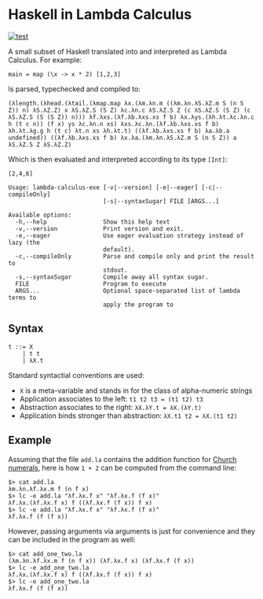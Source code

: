 # Haskell in Lambda Calculus

[![test](https://github.com/maurobringolf/lambda-calculus/actions/workflows/test.yml/badge.svg)](https://github.com/maurobringolf/lambda-calculus/actions/workflows/test.yml)

A small subset of Haskell translated into and interpreted as Lambda Calculus. For example:

```
main = map (\x -> x * 2) [1,2,3]
```

Is parsed, typechecked and compiled to:

```
(λlength.(λhead.(λtail.(λmap.map λx.(λm.λn.m ((λm.λn.λS.λZ.m S (n S Z)) n) λS.λZ.Z) x λS.λZ.S (S Z) λc.λn.c λS.λZ.S Z (c λS.λZ.S (S Z) (c λS.λZ.S (S (S Z)) n))) λf.λxs.(λf.λb.λxs.xs f b) λx.λys.(λh.λt.λc.λn.c h (t c n)) (f x) ys λc.λn.n xs) λxs.λc.λn.(λf.λb.λxs.xs f b) λh.λt.λg.g h (t c) λt.n xs λh.λt.t) ((λf.λb.λxs.xs f b) λa.λb.a undefined)) ((λf.λb.λxs.xs f b) λx.λa.(λm.λn.λS.λZ.m S (n S Z)) a λS.λZ.S Z λS.λZ.Z)
```

Which is then evaluated and interpreted according to its type `[Int]`:

```
[2,4,6]
```

```raw
Usage: lambda-calculus-exe [-v|--version] [-e|--eager] [-c|--compileOnly] 
                           [-s|--syntaxSugar] FILE [ARGS...]

Available options:
  -h,--help                Show this help text
  -v,--version             Print version and exit.
  -e,--eager               Use eager evaluation strategy instead of lazy (the
                           default).
  -c,--compileOnly         Parse and compile only and print the result to
                           stdout.
  -s,--syntaxSugar         Compile away all syntax sugar.
  FILE                     Program to execute
  ARGS...                  Optional space-separated list of lambda terms to
                           apply the program to
```

## Syntax

```
t ::= X
    | t t
    | λX.t
```

Standard syntactial conventions are used: 

* `X` is a meta-variable and stands in for the class of alpha-numeric strings
* Application associates to the left: `t1 t2 t3 = (t1 t2) t3`
* Abstraction associates to the right: `λX.λY.t = λX.(λY.t)`
* Application binds stronger than abstraction: `λX.t1 t2 = λX.(t1 t2)`

## Example

Assuming that the file `add.la` contains the addition function for [Church numerals](https://en.wikipedia.org/wiki/Church_encoding),
here is how `1 + 2` can be computed from the command line:

```
$> cat add.la
λm.λn.λf.λx.m f (n f x)
$> lc -e add.la "λf.λx.f x" "λf.λx.f (f x)"
λf.λx.(λf.λx.f x) f ((λf.λx.f (f x)) f x)
$> lc -e add.la "λf.λx.f x" "λf.λx.f (f x)"
λf.λx.f (f (f x))
```

However, passing arguments via arguments is just for convenience and they can be included in the program as well:

```
$> cat add_one_two.la
(λm.λn.λf.λx.m f (n f x)) (λf.λx.f x) (λf.λx.f (f x))
$> lc -e add_one_two.la 
λf.λx.(λf.λx.f x) f ((λf.λx.f (f x)) f x)
$> lc -e add_one_two.la
λf.λx.f (f (f x))
```
